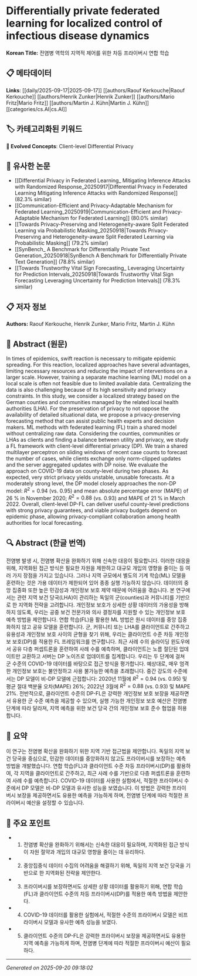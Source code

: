 # Differentially private federated learning for localized control of infectious disease dynamics

**Korean Title:** 전염병 역학의 지역적 제어를 위한 차등 프라이버시 연합 학습

## 📋 메타데이터

**Links**: [[daily/2025-09-17|2025-09-17]] [[authors/Raouf Kerkouche|Raouf Kerkouche]] [[authors/Henrik Zunker|Henrik Zunker]] [[authors/Mario Fritz|Mario Fritz]] [[authors/Martin J. Kühn|Martin J. Kühn]] [[categories/cs.AI|cs.AI]]

## 🏷️ 카테고리화된 키워드
**🚀 Evolved Concepts**: Client-level Differential Privacy

## 🔗 유사한 논문
- [[Differential Privacy in Federated Learning_ Mitigating Inference Attacks with Randomized Response_20250917|Differential Privacy in Federated Learning Mitigating Inference Attacks with Randomized Response]] (82.3% similar)
- [[Communication-Efficient and Privacy-Adaptable Mechanism for Federated Learning_20250919|Communication-Efficient and Privacy-Adaptable Mechanism for Federated Learning]] (80.0% similar)
- [[Towards Privacy-Preserving and Heterogeneity-aware Split Federated Learning via Probabilistic Masking_20250918|Towards Privacy-Preserving and Heterogeneity-aware Split Federated Learning via Probabilistic Masking]] (79.2% similar)
- [[SynBench_ A Benchmark for Differentially Private Text Generation_20250918|SynBench A Benchmark for Differentially Private Text Generation]] (78.8% similar)
- [[Towards Trustworthy Vital Sign Forecasting_ Leveraging Uncertainty for Prediction Intervals_20250918|Towards Trustworthy Vital Sign Forecasting Leveraging Uncertainty for Prediction Intervals]] (78.3% similar)

## 📋 저자 정보

**Authors:** Raouf Kerkouche, Henrik Zunker, Mario Fritz, Martin J. Kühn

## 📄 Abstract (원문)

In times of epidemics, swift reaction is necessary to mitigate epidemic
spreading. For this reaction, localized approaches have several advantages,
limiting necessary resources and reducing the impact of interventions on a
larger scale. However, training a separate machine learning (ML) model on a
local scale is often not feasible due to limited available data. Centralizing
the data is also challenging because of its high sensitivity and privacy
constraints. In this study, we consider a localized strategy based on the
German counties and communities managed by the related local health authorities
(LHA). For the preservation of privacy to not oppose the availability of
detailed situational data, we propose a privacy-preserving forecasting method
that can assist public health experts and decision makers. ML methods with
federated learning (FL) train a shared model without centralizing raw data.
Considering the counties, communities or LHAs as clients and finding a balance
between utility and privacy, we study a FL framework with client-level
differential privacy (DP). We train a shared multilayer perceptron on sliding
windows of recent case counts to forecast the number of cases, while clients
exchange only norm-clipped updates and the server aggregated updates with DP
noise. We evaluate the approach on COVID-19 data on county-level during two
phases. As expected, very strict privacy yields unstable, unusable forecasts.
At a moderately strong level, the DP model closely approaches the non-DP model:
$R^2= 0.94$ (vs. 0.95) and mean absolute percentage error (MAPE) of 26 % in
November 2020; $R^2= 0.88$ (vs. 0.93) and MAPE of 21 % in March 2022. Overall,
client-level DP-FL can deliver useful county-level predictions with strong
privacy guarantees, and viable privacy budgets depend on epidemic phase,
allowing privacy-compliant collaboration among health authorities for local
forecasting.

## 🔍 Abstract (한글 번역)

전염병 발생 시, 전염병 확산을 완화하기 위해 신속한 대응이 필요합니다. 이러한 대응을 위해, 지역화된 접근 방식은 필요한 자원을 제한하고 대규모 개입의 영향을 줄이는 등 여러 가지 장점을 가지고 있습니다. 그러나 지역 규모에서 별도의 기계 학습(ML) 모델을 훈련하는 것은 가용 데이터가 제한되어 있어 종종 실행 가능하지 않습니다. 데이터의 중앙 집중화 또한 높은 민감성과 개인정보 보호 제약 때문에 어려움을 겪습니다. 본 연구에서는 관련 지역 보건 당국(LHA)이 관리하는 독일의 군(counties)과 커뮤니티를 기반으로 한 지역화 전략을 고려합니다. 개인정보 보호가 상세한 상황 데이터의 가용성을 방해하지 않도록, 우리는 공중 보건 전문가와 의사 결정자를 지원할 수 있는 개인정보 보호 예측 방법을 제안합니다. 연합 학습(FL)을 활용한 ML 방법은 원시 데이터를 중앙 집중화하지 않고 공유 모델을 훈련합니다. 군, 커뮤니티 또는 LHA를 클라이언트로 간주하고 유용성과 개인정보 보호 사이의 균형을 찾기 위해, 우리는 클라이언트 수준 차등 개인정보 보호(DP)를 적용한 FL 프레임워크를 연구합니다. 최근 사례 수의 슬라이딩 윈도우에서 공유 다층 퍼셉트론을 훈련하여 사례 수를 예측하며, 클라이언트는 노름 절단된 업데이트만 교환하고 서버는 DP 노이즈로 업데이트를 집계합니다. 우리는 두 단계에 걸쳐 군 수준의 COVID-19 데이터를 바탕으로 접근 방식을 평가합니다. 예상대로, 매우 엄격한 개인정보 보호는 불안정하고 사용 불가능한 예측을 초래합니다. 중간 강도의 수준에서는 DP 모델이 비-DP 모델에 근접합니다: 2020년 11월에 $R^2= 0.94$ (vs. 0.95) 및 평균 절대 백분율 오차(MAPE) 26%; 2022년 3월에 $R^2= 0.88$ (vs. 0.93) 및 MAPE 21%. 전반적으로, 클라이언트 수준의 DP-FL은 강력한 개인정보 보호 보장을 제공하면서 유용한 군 수준 예측을 제공할 수 있으며, 실행 가능한 개인정보 보호 예산은 전염병 단계에 따라 달라져, 지역 예측을 위한 보건 당국 간의 개인정보 보호 준수 협업을 허용합니다.

## 📝 요약

이 연구는 전염병 확산을 완화하기 위한 지역 기반 접근법을 제안합니다. 독일의 지역 보건 당국을 중심으로, 민감한 데이터를 중앙화하지 않고도 프라이버시를 보장하는 예측 방법을 개발했습니다. 연합 학습(FL)과 클라이언트 수준 차등 프라이버시(DP)를 활용하여, 각 지역을 클라이언트로 간주하고, 최근 사례 수를 기반으로 다층 퍼셉트론을 훈련하여 사례 수를 예측합니다. COVID-19 데이터를 사용한 실험에서, 적절한 프라이버시 수준에서 DP 모델은 비-DP 모델과 유사한 성능을 보였습니다. 이 방법은 강력한 프라이버시 보장을 제공하면서도 유용한 예측을 가능하게 하며, 전염병 단계에 따라 적절한 프라이버시 예산을 설정할 수 있습니다.

## 🎯 주요 포인트

- 1. 전염병 확산을 완화하기 위해서는 신속한 대응이 필요하며, 지역화된 접근 방식이 자원 절약과 개입의 대규모 영향을 줄이는 데 유리하다.

- 2. 중앙집중식 데이터 수집의 어려움을 해결하기 위해, 독일의 지역 보건 당국을 기반으로 한 지역화된 전략을 제안한다.

- 3. 프라이버시를 보장하면서도 상세한 상황 데이터를 활용하기 위해, 연합 학습(FL)과 클라이언트 수준의 차등 프라이버시(DP)를 적용한 예측 방법을 제안한다.

- 4. COVID-19 데이터를 활용한 실험에서, 적절한 수준의 프라이버시 모델은 비프라이버시 모델과 유사한 예측 성능을 보였다.

- 5. 클라이언트 수준의 DP-FL은 강력한 프라이버시 보장을 제공하면서도 유용한 지역 예측을 가능하게 하며, 전염병 단계에 따라 적절한 프라이버시 예산이 필요하다.

---

*Generated on 2025-09-20 09:18:02*